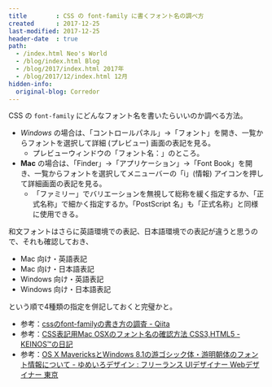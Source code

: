 ```yaml
---
title        : CSS の font-family に書くフォント名の調べ方
created      : 2017-12-25
last-modified: 2017-12-25
header-date  : true
path:
  - /index.html Neo's World
  - /blog/index.html Blog
  - /blog/2017/index.html 2017年
  - /blog/2017/12/index.html 12月
hidden-info:
  original-blog: Corredor
---
```


CSS の `font-family` にどんなフォント名を書いたらいいのか調べる方法。

- *Windows* の場合は、「コントロールパネル」→「フォント」を開き、一覧からフォントを選択して詳細 (プレビュー) 画面の表記を見る。
  - プレビューウィンドウの「フォント名：」のところ。
- **Mac** の場合は、「Finder」→「アプリケーション」→「Font Book」を開き、一覧からフォントを選択してメニューバーの「i」(情報) アイコンを押して詳細画面の表記を見る。
  - 「ファミリー」でバリエーションを無視して総称を緩く指定するか、「正式名称」で細かく指定するか。「PostScript 名」も「正式名称」と同様に使用できる。

和文フォントはさらに英語環境での表記、日本語環境での表記が違うと思うので、それも確認しておき、

- Mac 向け・英語表記
- Mac 向け・日本語表記
- Windows 向け・英語表記
- Windows 向け・日本語表記

という順で4種類の指定を併記しておくと完璧かと。

- 参考：[cssのfont-familyの書き方の調査 - Qiita](https://qiita.com/devdrops/items/d2439716271df086ae1c)
- 参考：[CSS表記用Mac OSXのフォント名の確認方法 CSS3,HTML5 - KEINOS™の日記](https://blog.keinos.com/20170625_2616)
- 参考：[OS X MavericksとWindows 8.1の游ゴシック体・游明朝体のフォント情報について - ゆめいろデザイン : フリーランス UIデザイナー Webデザイナー 東京](https://yumeirodesign.jp/blog/201310/yu-name.html)
